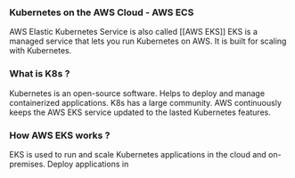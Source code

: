 ### Kubernetes on the AWS Cloud - AWS ECS

AWS Elastic Kubernetes Service is also called [[AWS EKS]]
EKS is a managed service that lets you run Kubernetes on AWS.
It is built for scaling with Kubernetes.

### What is K8s ?

Kubernetes is an open-source software.
Helps to deploy and manage containerized applications.
K8s has a large community.
AWS continuously keeps the AWS EKS service updated to the lasted Kubernetes features.

### How AWS EKS works ?

EKS is used to run and scale Kubernetes applications in the cloud and on-premises.
Deploy applications in 